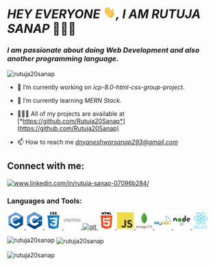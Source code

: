 # <i>HEY EVERYONE <img src="https://raw.githubusercontent.com/ABSphreak/ABSphreak/master/gifs/Hi.gif" width="30px">, I AM RUTUJA SANAP </i>👩🏻‍💻
<h3><i>I am passionate about doing Web Development and also another programming language.</i></h3>
<p align="left"> <img src="https://komarev.com/ghpvc/?username=rutuja20sanap&label=Profile%20views&color=0e75b6&style=flat" alt="rutuja20sanap" /> </p>


- 🔭 I’m currently working on *icp-8.0-html-css-group-project.*

- 🌱 I’m currently learning  *MERN Stack.*

- 👩🏻‍💻 All of my projects are available at [*https://github.com/Rutuja20Sanap*](https://github.com/Rutuja20Sanap)

- 📫 How to reach me *dnyaneshwarsanap293@gmail.com*

<h2 align="left">Connect with me:</h2>
<p align="left">
<a href="https://www.linkedin.com/in/rutuja-sanap-07096b284/" target="blank"><img align="center" src="https://raw.githubusercontent.com/rahuldkjain/github-profile-readme-generator/master/src/images/icons/Social/linked-in-alt.svg" alt="www.linkedin.com/in/rutuja-sanap-07096b284/" height="30" width="40" /></a
</p>

<h3 align="left">Languages and Tools:</h3>
<p align="left"> <a href="https://www.cprogramming.com/" target="_blank" rel="noreferrer"> <img src="https://raw.githubusercontent.com/devicons/devicon/master/icons/c/c-original.svg" alt="c" width="40" height="40"/> </a> <a href="https://www.w3schools.com/cpp/" target="_blank" rel="noreferrer"> <img src="https://raw.githubusercontent.com/devicons/devicon/master/icons/cplusplus/cplusplus-original.svg" alt="cplusplus" width="40" height="40"/> </a> <a href="https://www.w3schools.com/css/" target="_blank" rel="noreferrer"> <img src="https://raw.githubusercontent.com/devicons/devicon/master/icons/css3/css3-original-wordmark.svg" alt="css3" width="40" height="40"/> </a> <a href="https://expressjs.com" target="_blank" rel="noreferrer"> <img src="https://raw.githubusercontent.com/devicons/devicon/master/icons/express/express-original-wordmark.svg" alt="express" width="40" height="40"/> </a> <a href="https://git-scm.com/" target="_blank" rel="noreferrer"> <img src="https://www.vectorlogo.zone/logos/git-scm/git-scm-icon.svg" alt="git" width="40" height="40"/> </a> <a href="https://www.w3.org/html/" target="_blank" rel="noreferrer"> <img src="https://raw.githubusercontent.com/devicons/devicon/master/icons/html5/html5-original-wordmark.svg" alt="html5" width="40" height="40"/> </a> <a href="https://developer.mozilla.org/en-US/docs/Web/JavaScript" target="_blank" rel="noreferrer"> <img src="https://raw.githubusercontent.com/devicons/devicon/master/icons/javascript/javascript-original.svg" alt="javascript" width="40" height="40"/> </a> <a href="https://www.mongodb.com/" target="_blank" rel="noreferrer"> <img src="https://raw.githubusercontent.com/devicons/devicon/master/icons/mongodb/mongodb-original-wordmark.svg" alt="mongodb" width="40" height="40"/> </a> <a href="https://www.mysql.com/" target="_blank" rel="noreferrer"> <img src="https://raw.githubusercontent.com/devicons/devicon/master/icons/mysql/mysql-original-wordmark.svg" alt="mysql" width="40" height="40"/> </a> <a href="https://nodejs.org" target="_blank" rel="noreferrer"> <img src="https://raw.githubusercontent.com/devicons/devicon/master/icons/nodejs/nodejs-original-wordmark.svg" alt="nodejs" width="40" height="40"/> </a> <a href="https://reactjs.org/" target="_blank" rel="noreferrer"> <img src="https://raw.githubusercontent.com/devicons/devicon/master/icons/react/react-original-wordmark.svg" alt="react" width="40" height="40"/> </a> </p>

<p><img align="left" src="https://github-readme-stats.vercel.app/api/top-langs?username=rutuja20sanap&show_icons=true&locale=en&layout=compact" alt="rutuja20sanap" /></p>

<p>&nbsp;<img align="center" src="https://github-readme-stats.vercel.app/api?username=rutuja20sanap&show_icons=true&locale=en" alt="rutuja20sanap" /></p>

<p><img align="center" src="https://github-readme-streak-stats.herokuapp.com/?user=rutuja20sanap&" alt="rutuja20sanap" /></p>